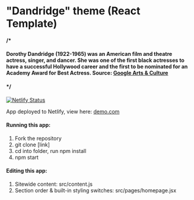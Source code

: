 # "Dandridge" theme (React Template)

#### /*
#### Dorothy Dandridge (1922-1965) was an American film and theatre actress, singer, and dancer. She was one of the first black actresses to have a successful Hollywood career and the first to be nominated for an Academy Award for Best Actress. Source: [Google Arts & Culture](https://artsandculture.google.com/entity/dorothy-dandridge/m01n2_sv?hl=en)
#### */

[![Netlify Status](https://api.netlify.com/api/v1/badges/e40b742b-ca47-4a35-862d-96fd1aaadc4e/deploy-status)](https://app.netlify.com/sites/xiomaratejera/deploys)

App deployed to Netlify, view here: [demo.com](https://xiomaratejera.netlify.app/)

#### Running this app:
1. Fork the repository
2. git clone [link]
3. cd into folder, run npm install
4. npm start

#### Editing this app:
1. Sitewide content: src/content.js
2. Section order & built-in styling switches: src/pages/homepage.jsx
